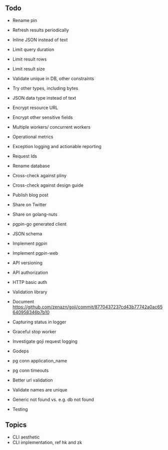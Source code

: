 ## Todo

* Rename pin
* Refresh results periodically
* Inline JSON instead of text
* Limit query duration
* Limit result rows
* Limit result size
* Validate unique in DB, other constraints

* Try other types, including bytes
* JSON data type instead of text
* Encrypt resource URL
* Encrypt other sensitive fields
* Multiple workers/ concurrent workers
* Operational metrics
* Exception logging and actionable reporting
* Request Ids
* Rename database
* Cross-check against pliny
* Cross-check against design guide
* Publish blog post
* Share on Twitter
* Share on golang-nuts
* pgpin-go generated client
* JSON schema
* Implement pgpin
* Implement pgpin-web
* API versioning
* API authorization
* HTTP basic auth
* Validation library
* Document https://github.com/zenazn/goji/commit/8770437237cd43b77742a0ac65640958346b7b10
* Capturing status in logger
* Graceful stop worker
* Investigate goji request logging
* Godeps
* pg conn application_name
* pg conn timeouts
* Better url validation
* Validate names are unique
* Generic not found vs. e.g. db not found
* Testing

## Topics

* CLI aesthetic
* CLI implementation, ref hk and zk

